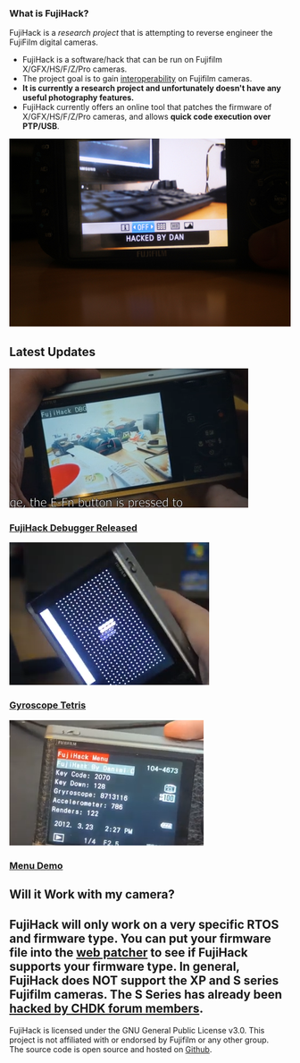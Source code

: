 <div class="container-fluid">
	<div class="row">
		<div class="col-sm-6">
			<div class="card">
				<div class="card-body">
					<h3 class="card-title">What is FujiHack?</h3>
					<p class="card-text">
						FujiHack is a <i>research project</i> that is attempting to reverse engineer the FujiFilm digital cameras.
						<ul>
							<li>FujiHack is a software/hack that can be run on Fujifilm X/GFX/HS/F/Z/Pro cameras.</li>
							<li>The project goal is to gain <a href="https://en.wikipedia.org/wiki/Reverse_engineering#Legality">interoperability</a> on Fujifilm cameras.</li>
							<li><b>It is currently a research project and unfortunately doesn't have any useful photography features.</b></li>
							<li>FujiHack currently offers an online tool that patches the firmware of X/GFX/HS/F/Z/Pro cameras, and allows
							<b>quick code execution over PTP/USB</b>.</li>
						</ul>
					</p>
				</div>
			</div>
		</div>
		<div class="col-sm-6">
			<img alt="screenshot" src="img/hack.jpg">
		</div>
	</div>
</div>

<div class="jumbotron">
	<h2 class="text-center">Latest Updates</h2>
	<div class="row">
		<div class="col-sm-4 text-center">
			<a href="https://github.com/fujihack/fujihack/releases/tag/0.1.0">
			<img alt="screenshot" src="img/dbg.png">
			<h3>FujiHack Debugger Released</h3>
			</a>
		</div>
		<div class="col-sm-4">
			<a href="https://www.youtube.com/watch?v=u0qltt3mDio">
			<img alt="screenshot" src="img/tetris.png">
			<h3>Gyroscope Tetris</h3>
			</a>
		</div>
		<div class="col-sm-4">
			<a href="https://www.youtube.com/watch?v=E62S_GleN6M">
			<img alt="screenshot" src="img/menu.png">
			<h3>Menu Demo</h3>
			</a>
		</div>
	</div>
</div>

## Will it Work with my camera?

FujiHack will only work on a very specific RTOS and firmware type. You can put your firmware file into the [web patcher](https://fujihack.github.io/patcher/) to see if FujiHack supports your firmware type.
In general, FujiHack does NOT support the XP and S series Fujifilm cameras. The S Series has already been [hacked by CHDK forum members](https://chdk.setepontos.com/index.php?topic=6484.0).
---
FujiHack is licensed under the GNU General Public License v3.0. This project is not affiliated with or endorsed by Fujifilm or any other group.  
The source code is open source and hosted on [Github](https://github.com/fujihack/fujihack).
